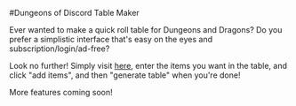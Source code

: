#Dungeons of Discord Table Maker

Ever wanted to make a quick roll table for Dungeons and Dragons? Do you prefer a simplistic interface that's easy on the eyes and subscription/login/ad-free?

Look no further! Simply visit [here](https://dungeonsofdiscordtables.vercel.app), enter the items you want in the table, and click "add items", and then "generate table" when you're done!

More features coming soon!
